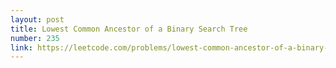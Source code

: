 ```yaml
---
layout: post
title: Lowest Common Ancestor of a Binary Search Tree
number: 235
link: https://leetcode.com/problems/lowest-common-ancestor-of-a-binary-search-tree
---
```

